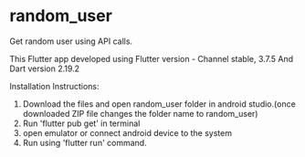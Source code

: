 # random_user
Get random user using API calls.

This  Flutter app developed using Flutter version - Channel stable, 3.7.5 And Dart version 2.19.2

Installation Instructions:

1. Download the files and open random_user folder in android studio.(once downloaded ZIP file changes the folder name to random_user)
2. Run 'flutter pub get' in terminal
3. open emulator or connect android device to the system
4. Run using 'flutter run' command.
